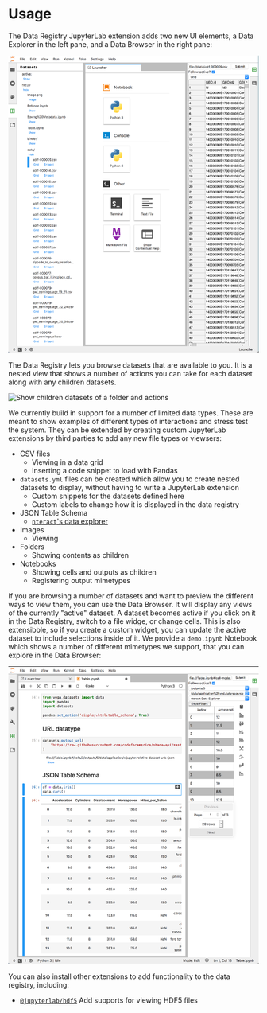 # Usage

The Data Registry JupyterLab extension adds two new UI elements, a Data Explorer in the left pane, and a Data Browser in the right pane:

![Data registry and data browser panes](./img/both.png)

The Data Registry lets you browse datasets that are available to you. It is a nested view that shows a number of actions you can take for each dataset along with any children datasets.

![Show children datasets of a folder and actions](./img/registry)

We currently build in support for a number of limited data types. These are meant to show examples of different types of interactions and stress test the system. They can be extended by creating custom JupyterLab extensions by third parties to add any new file types or viewsers:

-   CSV files
    -   Viewing in a data grid
    -   Inserting a code snippet to load with Pandas
-   `datasets.yml` files can be created which allow you to create nested datasets to display, without having to write a JupyterLab extension
    -   Custom snippets for the datasets defined here
    -   Custom labels to change how it is displayed in the data registry
-   JSON Table Schema
    -   [`nteract`'s data explorer][nteract-data-explorer]
-   Images
    -   Viewing
-   Folders
    -   Showing contents as children
-   Notebooks
    -   Showing cells and outputs as children
    -   Registering output mimetypes

If you are browsing a number of datasets and want to preview the different ways to view them, you can use the Data Browser. It will display any views of the currently "active" dataset. A dataset becomes active if you click on it in the Data Registry, switch to a file widge, or change cells. This is also extensibble, so if you create a custom widget, you can update the active dataset to include selections inside of it. We provide a `demo.ipynb` Notebook which shows a number of different mimetypes we support, that you can explore in the Data Browser:

![Gif data browser showing output from notebook cell](./img/notebook.png)

You can also install other extensions to add functionality to the data registry, including:

-   [`@jupyterlab/hdf5`][hdf5] Add supports for viewing HDF5 files

<!-- links -->

[nteract-data-explorer]: https://github.com/nteract/nteract/tree/master/packages/data-explorer
[hdf5]: https://github.com/jupyterlab/jupyterlab-hdf5

<!-- /.links -->
